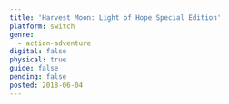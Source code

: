 ```yaml
---
title: 'Harvest Moon: Light of Hope Special Edition'
platform: switch
genre:
  - action-adventure
digital: false
physical: true
guide: false
pending: false
posted: 2018-06-04
---
```

